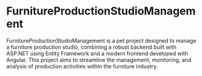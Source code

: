 # FurnitureProductionStudioManagement
FurnitureProductionStudioManagement is a pet project designed to manage a furniture production studio, combining a robust backend built with ASP.NET using Entity Framework and a modern frontend developed with Angular. This project aims to streamline the management, monitoring, and analysis of production activities within the furniture industry.
